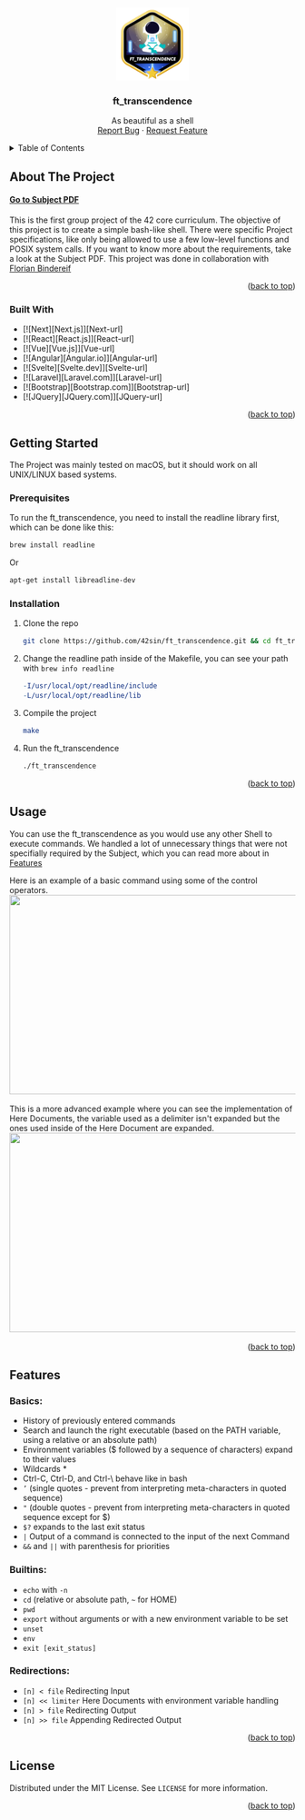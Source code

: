<!-- Improved compatibility of back to top link: See: https://github.com/othneildrew/Best-README-Template/pull/73 -->
<a name="readme-top"></a>

<!-- PROJECT LOGO -->
<br />
<div align="center">
  <a href="https://github.com/42sin/ft_transcendence">
    <img src="readme_images/logo.png" alt="Logo" width="128" height="128">
  </a>

<h3 align="center">ft_transcendence</h3>

  <p align="center">
    As beautiful as a shell
    <br />
    <a href="https://github.com/42sin/ft_transcendence/issues">Report Bug</a>
    ·
    <a href="https://github.com/42sin/ft_transcendence/issues">Request Feature</a>
  </p>
</div>



<!-- TABLE OF CONTENTS -->
<details>
  <summary>Table of Contents</summary>
  <ol>
    <li>
      <a href="#about-the-project">About The Project</a>
	  <ul>
	  	<li><a href="#built-with">Built with</a></li>
	  </ul>
    </li>
    <li>
      <a href="#getting-started">Getting Started</a>
      <ul>
        <li><a href="#prerequisites">Prerequisites</a></li>
        <li><a href="#installation">Installation</a></li>
      </ul>
    </li>
    <li><a href="#usage">Usage</a></li>
    <li><a href="#features">Features</a></li>
    <li><a href="#license">License</a></li>
  </ol>
</details>



<!-- ABOUT THE PROJECT -->
## About The Project

#### [Go to Subject PDF]

This is the first group project of the 42 core curriculum. The objective of this project is to create a simple bash-like shell. There were specific Project specifications, like only being allowed to use a few low-level functions and POSIX system calls. If you want to know more about the requirements, take a look at the Subject PDF. This project was done in collaboration with <a href="https://github.com/FlorianBindereif">Florian Bindereif</a>

<p align="right">(<a href="#readme-top">back to top</a>)</p>

### Built With

* [![Next][Next.js]][Next-url]
* [![React][React.js]][React-url]
* [![Vue][Vue.js]][Vue-url]
* [![Angular][Angular.io]][Angular-url]
* [![Svelte][Svelte.dev]][Svelte-url]
* [![Laravel][Laravel.com]][Laravel-url]
* [![Bootstrap][Bootstrap.com]][Bootstrap-url]
* [![JQuery][JQuery.com]][JQuery-url]

<p align="right">(<a href="#readme-top">back to top</a>)</p>

<!-- GETTING STARTED -->
## Getting Started

The Project was mainly tested on macOS, but it should work on all UNIX/LINUX based systems.

### Prerequisites

To run the ft_transcendence, you need to install the readline library first, which can be done like this:
  ```sh
  brew install readline
  ```
Or
  ```sh
  apt-get install libreadline-dev
  ```

### Installation

1. Clone the repo
   ```sh
   git clone https://github.com/42sin/ft_transcendence.git && cd ft_transcendence
   ```
2. Change the readline path inside of the Makefile, you can see your path with `brew info readline`
   ```Makefile
   -I/usr/local/opt/readline/include
   -L/usr/local/opt/readline/lib
   ```
3. Compile the project
   ```sh
   make
   ```
4. Run the ft_transcendence
   ```sh
   ./ft_transcendence
   ```

<p align="right">(<a href="#readme-top">back to top</a>)</p>

<!-- USAGE EXAMPLES -->
## Usage

You can use the ft_transcendence as you would use any other Shell to execute commands. We handled a lot of unnecessary things that were not specifially required by the Subject, which you can read more about in <a href="#features">Features</a>

Here is an example of a basic command using some of the control operators.
<img src="example.png" height="351px" width="672px">

This is a more advanced example where you can see the implementation of Here Documents, the variable used as a delimiter isn't expanded but the ones used inside of the Here Document are expanded.
<img src="example2.png" height="351px" width="672px">

<p align="right">(<a href="#readme-top">back to top</a>)</p>

<!-- Features -->
## Features

### Basics:
<ul>
  <li>History of previously entered commands</li>
  <li>Search and launch the right executable (based on the PATH variable, using a relative or an absolute path)</li>
  <li>Environment variables ($ followed by a sequence of characters) expand to their values</li>
  <li>Wildcards *</li>
  <li>Ctrl-C, Ctrl-D, and Ctrl-\ behave like in bash</li>
  <li><code>’</code> (single quotes - prevent from interpreting meta-characters in quoted sequence)</li>
  <li><code>"</code> (double quotes - prevent from interpreting meta-characters in quoted sequence except for $)</li>
  <li><code>$?</code> expands to the last exit status</li>
  <li><code>|</code> Output of a command is connected to the input of the next Command</li>
  <li><code>&amp;&amp;</code> and <code>||</code> with parenthesis for priorities</li>
</ul>

### Builtins:
<ul>
  <li><code>echo</code> with <code>-n</code></li>
  <li><code>cd</code> (relative or absolute path, <code>~</code> for HOME)</li>
  <li><code>pwd</code></li>
  <li><code>export</code> without arguments or with a new environment variable to be set</li>
  <li><code>unset</code></li>
  <li><code>env</code></li>
  <li><code>exit [exit_status]</code></li>
</ul>

### Redirections:
<ul>
  <li><code>[n] &lt; file</code> Redirecting Input</li>
  <li><code>[n] &lt;&lt; limiter</code> Here Documents with environment variable handling</li>
  <li><code>[n] &gt; file</code> Redirecting Output</li>
  <li><code>[n] &gt;&gt; file</code> Appending Redirected Output</li>
</ul>


<p align="right">(<a href="#readme-top">back to top</a>)</p>

<!-- LICENSE -->
## License

Distributed under the MIT License. See `LICENSE` for more information.

<p align="right">(<a href="#readme-top">back to top</a>)</p>

<!-- MARKDOWN LINKS & IMAGES -->
[issues-url]: https://github.com/42sin/ft_transcendence/issues
[license-url]: https://github.com/42sin/ft_transcendence/blob/master/LICENSE.txt
[Go to Subject PDF]: en.transc_subject.pdf
